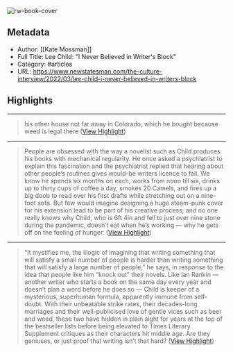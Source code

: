 ![rw-book-cover](https://readwise-assets.s3.amazonaws.com/static/images/article4.6bc1851654a0.png)

## Metadata
- Author: [[Kate Mossman]]
- Full Title: Lee Child: "I Never Believed in Writer's Block"
- Category: #articles
- URL: https://www.newstatesman.com/the-culture-interview/2022/03/lee-child-i-never-believed-in-writers-block

## Highlights
***

> his other house not far away in Colorado, which he bought because weed is legal there ([View Highlight](https://instapaper.com/read/1492510901/19097324))

***

> People are obsessed with the way a novelist such as Child produces his books with mechanical regularity. He once asked a psychiatrist to explain this fascination and the psychiatrist replied that hearing about other people’s routines gives would-be writers licence to fail. We know he spends six months on each, works from noon till six, drinks up to thirty cups of coffee a day, smokes 20 Camels, and fires up a big doob to read over his first drafts while stretching out on a nine-foot sofa. But few would imagine designing a huge steam-punk cover for his extension lead to be part of his creative process; and no one really knows why Child, who is 6ft 4in and fell to just over nine stone during the pandemic, doesn’t eat when he’s working — why he gets off on the feeling of hunger. ([View Highlight](https://instapaper.com/read/1492510901/19097388))

***

> “It mystifies me, the illogic of imagining that writing something that will satisfy a small number of people is harder than writing something that will satisfy a large number of people,” he says, in response to the idea that people like him “knock out” their novels. Like Ian Rankin — another writer who starts a book on the same day every year and doesn’t plan a word before he does so — Child is keeper of a mysterious, superhuman formula, apparently immune from self-doubt. With their unbeatable strike rates, their decades-long marriages and their well-publicised love of gentle vices such as beer and weed, these two have hidden in plain sight for years at the top of the bestseller lists before being elevated to Times Literary Supplement critiques as their characters hit middle age. Are they geniuses, or just proof that writing isn’t that hard? ([View Highlight](https://instapaper.com/read/1492510901/19097393))

